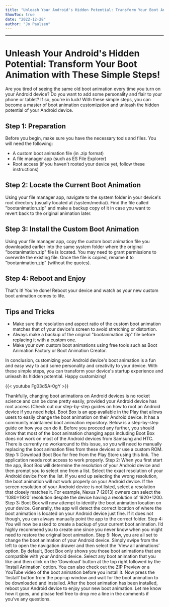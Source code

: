 ```yaml
---
title: "Unleash Your Android's Hidden Potential: Transform Your Boot Animation with These Simple Steps!"
ShowToc: true 
date: "2022-12-28"
author: "Jo Paulsen"
---
```

*****
# Unleash Your Android's Hidden Potential: Transform Your Boot Animation with These Simple Steps! 

Are you tired of seeing the same old boot animation every time you turn on your Android device? Do you want to add some personality and flair to your phone or tablet? If so, you're in luck! With these simple steps, you can become a master of boot animation customization and unleash the hidden potential of your Android device. 

## Step 1: Preparation 

Before you begin, make sure you have the necessary tools and files. You will need the following:

- A custom boot animation file (in .zip format) 
- A file manager app (such as ES File Explorer) 
- Root access (if you haven't rooted your device yet, follow these instructions) 

## Step 2: Locate the Current Boot Animation 

Using your file manager app, navigate to the system folder in your device's root directory (usually located at /system/media/). Find the file called "bootanimation.zip" and make a backup copy of it in case you want to revert back to the original animation later. 

## Step 3: Install the Custom Boot Animation 

Using your file manager app, copy the custom boot animation file you downloaded earlier into the same system folder where the original "bootanimation.zip" file is located. You may need to grant permissions to overwrite the existing file. Once the file is copied, rename it to "bootanimation.zip" (without the quotes). 

## Step 4: Reboot and Enjoy 

That's it! You're done! Reboot your device and watch as your new custom boot animation comes to life. 

## Tips and Tricks 

- Make sure the resolution and aspect ratio of the custom boot animation matches that of your device's screen to avoid stretching or distortion. 
- Always make a backup of the original "bootanimation.zip" file before replacing it with a custom one. 
- Make your own custom boot animations using free tools such as Boot Animation Factory or Boot Animation Creator. 

In conclusion, customizing your Android device's boot animation is a fun and easy way to add some personality and creativity to your device. With these simple steps, you can transform your device's startup experience and unleash its hidden potential. Happy customizing!

{{< youtube Fg03d5A-0gY >}} 



Thankfully, changing boot animations on Android devices is no rocket science and can be done pretty easily, provided your Android device has root access (Check out our step-by-step guides on how to root an Android device if you need help).
Boot Box is an app available in the Play that allows users to easily change the boot animation on their Android device. It has a community maintained boot animation repository.
Below is a step-by-step guide on how you can do it. Before you proceed any further, you should know that most of the boot animation changing apps including Boot Box does not work on most of the Android devices from Samsung and HTC. There is currently no workaround to this issue, so you will need to manually replacing the boot animation files from these devices or use a custom ROM.
Step 1: Download Boot Box for free from the Play Store using this link. The application needs root access to work properly.
Step 2: When you first start the app, Boot Box will determine the resolution of your Android device and then prompt you to select one from a list. Select the exact resolution of your Android device from the list. If you end up selecting the wrong resolution, the boot animation will not work properly on your Android device.
If the screen resolution of your Android device is not listed, select a resolution that closely matches it. For example, Nexus 7 (2013) owners can select the ‘1080×1920’ resolution despite the device having a resolution of 1920*1200.
Step 3: Boot Box will now attempt to identify the boot animation location on your device. Generally, the app will detect the correct location of where the boot animation is located on your Android device just fine. If it does not though, you can always manually point the app to the correct folder.
Step 4: You will now be asked to create a backup of your current boot animation. I’d highly recommend you to create one since you never know when you might need to restore the original boot animation.
Step 5: Now, you are all set to change the boot animation of your Android device. Simply swipe from the left to open the navigation drawer and then select the ‘View all animations’ option. By default, Boot Box only shows you those boot animations that are compatible with your Android device.
Select any boot animation that you like and then click on the ‘Download’ button at the top right followed by the ‘Install Animation’ option. You can also check out the ZIP Preview or a YouTube video of the boot animation before you install it. Now press the ‘Install’ button from the pop-up window and wait for the boot animation to be downloaded and installed.
After the boot animation has been installed, reboot your Android device to enjoy your new boot animation.
Let me know how it goes, and please feel free to drop me a line in the comments if you’ve any questions.




